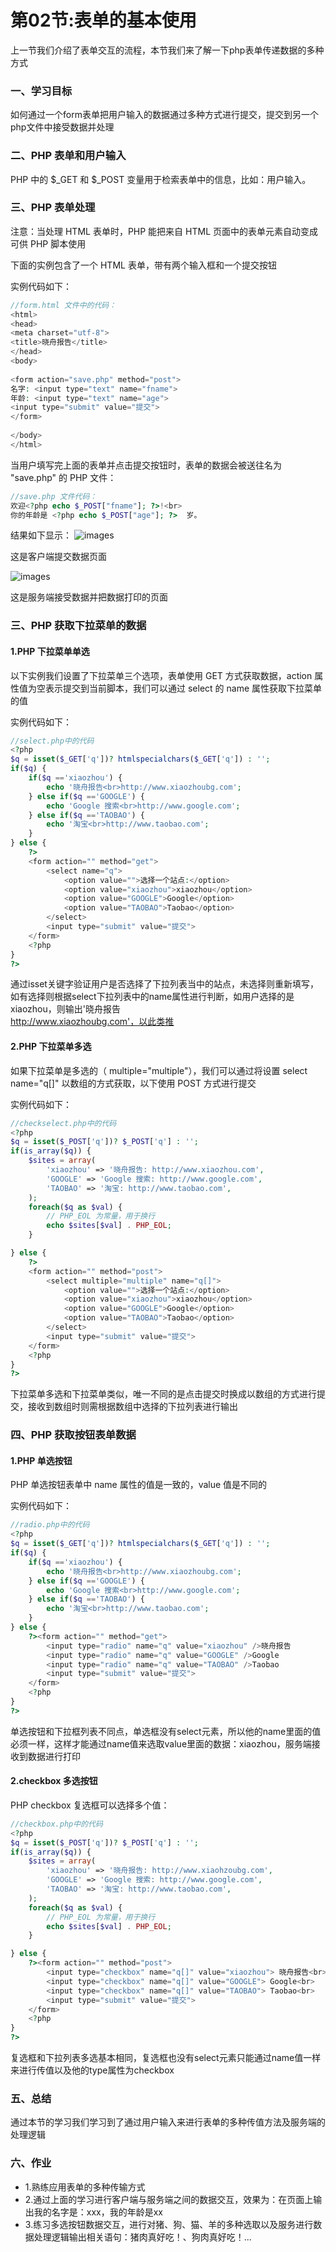# 第02节:表单的基本使用
上一节我们介绍了表单交互的流程，本节我们来了解一下php表单传递数据的多种方式

### 一、学习目标
如何通过一个form表单把用户输入的数据通过多种方式进行提交，提交到另一个php文件中接受数据并处理

### 二、PHP 表单和用户输入
PHP 中的 \$_GET 和 \$_POST 变量用于检索表单中的信息，比如：用户输入。

### 三、PHP 表单处理
注意：当处理 HTML 表单时，PHP 能把来自 HTML 页面中的表单元素自动变成可供 PHP 脚本使用

下面的实例包含了一个 HTML 表单，带有两个输入框和一个提交按钮

实例代码如下：

``` php
//form.html 文件中的代码：
<html>
<head>
<meta charset="utf-8">
<title>晓舟报告</title>
</head>
<body>
 
<form action="save.php" method="post">
名字: <input type="text" name="fname">
年龄: <input type="text" name="age">
<input type="submit" value="提交">
</form>
 
</body>
</html>
```

当用户填写完上面的表单并点击提交按钮时，表单的数据会被送往名为 "save.php" 的 PHP 文件：

``` php
//save.php 文件代码：
欢迎<?php echo $_POST["fname"]; ?>!<br>
你的年龄是 <?php echo $_POST["age"]; ?>  岁。
```

结果如下显示：
![images](../images/0302_png.png)

这是客户端提交数据页面

![images](../images/0302_img.png)

这是服务端接受数据并把数据打印的页面

### 三、PHP 获取下拉菜单的数据

#### 1.PHP 下拉菜单单选

以下实例我们设置了下拉菜单三个选项，表单使用 GET 方式获取数据，action 属性值为空表示提交到当前脚本，我们可以通过 select 的 name 属性获取下拉菜单的值

实例代码如下：

``` php
//select.php中的代码
<?php
$q = isset($_GET['q'])? htmlspecialchars($_GET['q']) : '';
if($q) {
    if($q =='xiaozhou') {
        echo '晓舟报告<br>http://www.xiaozhoubg.com';
    } else if($q =='GOOGLE') {
        echo 'Google 搜索<br>http://www.google.com';
    } else if($q =='TAOBAO') {
        echo '淘宝<br>http://www.taobao.com';
    }
} else {
    ?>
    <form action="" method="get">
        <select name="q">
            <option value="">选择一个站点:</option>
            <option value="xiaozhou">xiaozhou</option>
            <option value="GOOGLE">Google</option>
            <option value="TAOBAO">Taobao</option>
        </select>
        <input type="submit" value="提交">
    </form>
    <?php
}
?>
```
通过isset关键字验证用户是否选择了下拉列表当中的站点，未选择则重新填写，如有选择则根据select下拉列表中的name属性进行判断，如用户选择的是xiaozhou，则输出'晓舟报告<br>http://www.xiaozhoubg.com'，以此类推

#### 2.PHP 下拉菜单多选
如果下拉菜单是多选的（ multiple="multiple"），我们可以通过将设置 select name="q[]" 以数组的方式获取，以下使用 POST 方式进行提交


实例代码如下：

``` php
//checkselect.php中的代码
<?php
$q = isset($_POST['q'])? $_POST['q'] : '';
if(is_array($q)) {
    $sites = array(
        'xiaozhou' => '晓舟报告: http://www.xiaozhou.com',
        'GOOGLE' => 'Google 搜索: http://www.google.com',
        'TAOBAO' => '淘宝: http://www.taobao.com',
    );
    foreach($q as $val) {
        // PHP_EOL 为常量，用于换行
        echo $sites[$val] . PHP_EOL;
    }

} else {
    ?>
    <form action="" method="post">
        <select multiple="multiple" name="q[]">
            <option value="">选择一个站点:</option>
            <option value="xiaozhou">xiaozhou</option>
            <option value="GOOGLE">Google</option>
            <option value="TAOBAO">Taobao</option>
        </select>
        <input type="submit" value="提交">
    </form>
    <?php
}
?>
```
下拉菜单多选和下拉菜单类似，唯一不同的是点击提交时换成以数组的方式进行提交，接收到数组时则需根据数组中选择的下拉列表进行输出

### 四、PHP 获取按钮表单数据

#### 1.PHP 单选按钮
PHP 单选按钮表单中 name 属性的值是一致的，value 值是不同的

实例代码如下：

``` php
//radio.php中的代码
<?php
$q = isset($_GET['q'])? htmlspecialchars($_GET['q']) : '';
if($q) {
    if($q =='xiaozhou') {
        echo '晓舟报告<br>http://www.xiaozhoubg.com';
    } else if($q =='GOOGLE') {
        echo 'Google 搜索<br>http://www.google.com';
    } else if($q =='TAOBAO') {
        echo '淘宝<br>http://www.taobao.com';
    }
} else {
    ?><form action="" method="get">
        <input type="radio" name="q" value="xiaozhou" />晓舟报告
        <input type="radio" name="q" value="GOOGLE" />Google
        <input type="radio" name="q" value="TAOBAO" />Taobao
        <input type="submit" value="提交">
    </form>
    <?php
}
?>
```

单选按钮和下拉框列表不同点，单选框没有select元素，所以他的name里面的值必须一样，这样才能通过name值来选取value里面的数据：xiaozhou，服务端接收到数据进行打印

#### 2.checkbox 多选按钮

PHP checkbox 复选框可以选择多个值：

``` php
//checkbox.php中的代码
<?php
$q = isset($_POST['q'])? $_POST['q'] : '';
if(is_array($q)) {
    $sites = array(
        'xiaozhou' => '晓舟报告: http://www.xiaohzoubg.com',
        'GOOGLE' => 'Google 搜索: http://www.google.com',
        'TAOBAO' => '淘宝: http://www.taobao.com',
    );
    foreach($q as $val) {
        // PHP_EOL 为常量，用于换行
        echo $sites[$val] . PHP_EOL;
    }

} else {
    ?><form action="" method="post">
        <input type="checkbox" name="q[]" value="xiaozhou"> 晓舟报告<br>
        <input type="checkbox" name="q[]" value="GOOGLE"> Google<br>
        <input type="checkbox" name="q[]" value="TAOBAO"> Taobao<br>
        <input type="submit" value="提交">
    </form>
    <?php
}
?>
```

复选框和下拉列表多选基本相同，复选框也没有select元素只能通过name值一样来进行传值以及他的type属性为checkbox

### 五、总结

通过本节的学习我们学习到了通过用户输入来进行表单的多种传值方法及服务端的处理逻辑

### 六、作业
* 1.熟练应用表单的多种传输方式
* 2.通过上面的学习进行客户端与服务端之间的数据交互，效果为：在页面上输出我的名字是：xxx，我的年龄是xx
* 3.练习多选按钮数据交互，进行对猪、狗、猫、羊的多种选取以及服务进行数据处理逻辑输出相关语句：猪肉真好吃！、狗肉真好吃！...
